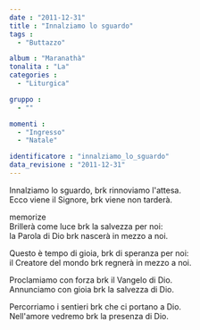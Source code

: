 ```yaml
---
date : "2011-12-31"
title : "Innalziamo lo sguardo"
tags : 
  - "Buttazzo"

album : "Maranathà"
tonalita : "La"
categories : 
  - "Liturgica"

gruppo : 
  - ""

momenti : 
  - "Ingresso"
  - "Natale"

identificatore : "innalziamo_lo_sguardo"
data_revisione : "2011-12-31"
---
```

  
  
  
  
  
  
  
  
  
Innalziamo lo sguardo, brk rinnoviamo l'attesa.  
Ecco viene il Signore, brk viene non tarderà.   
  
  
memorize  
Brillerà come luce brk la salvezza per noi:   
la Parola di Dio brk nascerà in mezzo a noi.   
  
  
Questo è tempo di gioia, brk di speranza per noi:   
il Creatore del mondo brk regnerà in mezzo a noi.   
  
  
Proclamiamo con forza brk il Vangelo di Dio.   
Annunciamo con gioia brk la salvezza di Dio.   
  
  
Percorriamo i sentieri brk che ci portano a Dio.   
Nell'amore vedremo brk la presenza di Dio.   
  
  
  
